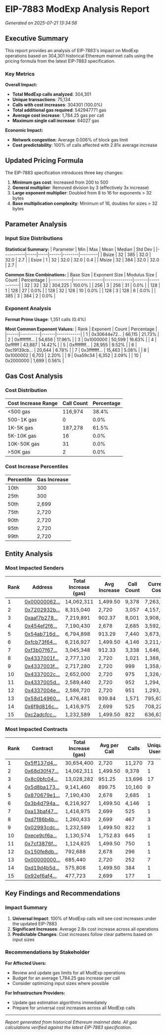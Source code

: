 # EIP-7883 ModExp Analysis Report

*Generated on 2025-07-21 13:34:56*

## Executive Summary

This report provides an analysis of EIP-7883's impact on ModExp operations based on 304,301 historical Ethereum mainnet calls using the pricing formula from the latest EIP-7883 specification.

### Key Metrics

**Overall Impact:**
- **Total ModExp calls analyzed**: 304,301
- **Unique transactions**: 75,134
- **Calls with cost increases**: 304301 (100.0%)
- **Total additional gas required**: 542947771 gas
- **Average cost increase**: 1,784.25 gas per call
- **Maximum single call increase**: 64027 gas

**Economic Impact:**
- **Network congestion**: Average 0.006% of block gas limit
- **Cost predictability**: 100% of calls affected with 2.81x average increase

## Updated Pricing Formula

The EIP-7883 specification introduces three key changes:

1. **Minimum gas cost**: Increased from 200 to 500
2. **General multiplier**: Removed division by 3 (effectively 3x increase)
3. **Large exponent multiplier**: Doubled from 8 to 16 for exponents > 32 bytes
4. **Base multiplication complexity**: Minimum of 16, doubles for sizes > 32 bytes

## Parameter Analysis

### Input Size Distributions

**Statistical Summary:**
| Parameter | Min | Max | Mean | Median | Std Dev |
|-----------|-----|-----|------|--------|---------|
| Bsize | 32 | 385 | 32.0 | 32.0 | 2.7 |
| Esize | 1 | 32 | 32.0 | 32.0 | 0.4 |
| Msize | 32 | 384 | 32.0 | 32.0 | 2.7 |

**Common Size Combinations:**
| Base Size | Exponent Size | Modulus Size | Count | Percentage |
|-----------|---------------|--------------|-------|------------|
| 32 | 32 | 32 | 304,225 | 100.0% |
| 256 | 3 | 256 | 31 | 0.0% |
| 128 | 1 | 128 | 27 | 0.0% |
| 128 | 32 | 128 | 10 | 0.0% |
| 128 | 3 | 128 | 6 | 0.0% |
| 385 | 3 | 384 | 2 | 0.0% |

### Exponent Analysis

**Fermat Prime Usage**: 1,351 calls (0.4%)

**Most Common Exponent Values:**
| Rank | Exponent | Count | Percentage |
|------|----------|-------|------------|
| 1 | 0x30644e72... | 66,115 | 21.73% |
| 2 | 0xffffffff... | 54,656 | 17.96% |
| 3 | 0x1000000 | 50,599 | 16.63% |
| 4 | 0xffffff | 43,887 | 14.42% |
| 5 | 0xffffffff... | 28,955 | 9.52% |
| 6 | 0xc19139cb... | 20,644 | 6.78% |
| 7 | 0x3fffffff... | 15,463 | 5.08% |
| 8 | 0x1000002 | 6,703 | 2.20% |
| 9 | 0xa59c34 | 6,352 | 2.09% |
| 10 | 0x2000000 | 1,699 | 0.56% |

## Gas Cost Analysis

### Cost Distribution

| Cost Increase Range | Call Count | Percentage |
|-------------------|------------|------------|
| <500 gas | 116,974 | 38.4% |
| 500-1K gas | 0 | 0.0% |
| 1K-5K gas | 187,278 | 61.5% |
| 5K-10K gas | 16 | 0.0% |
| 10K-50K gas | 31 | 0.0% |
| >50K gas | 2 | 0.0% |

### Cost Increase Percentiles

| Percentile | Gas Increase |
|------------|--------------|
| 10th | 300 |
| 25th | 300 |
| 50th | 2,699 |
| 75th | 2,720 |
| 90th | 2,720 |
| 95th | 2,720 |
| 99th | 2,720 |

## Entity Analysis

### Most Impacted Senders

| Rank | Address | Total Increase (gas) | Avg Increase | Call Count | Current Cost | New Cost |
|------|---------|---------------------|--------------|------------|--------------|----------|
| 1 | [0x00000062...](https://etherscan.io/address/0x000000629fbcf27a347d1aeba658435230d74a5f) | 14,062,311 | 1,499.50 | 9,378 | 7,263,261 | 21,325,572 |
| 2 | [0x7202932b...](https://etherscan.io/address/0x7202932b3be70edf0657d5bada261d610e0d7db9) | 8,315,040 | 2,720 | 3,057 | 4,157,520 | 12,472,560 |
| 3 | [0xaaf7b278...](https://etherscan.io/address/0xaaf7b278bac078aa4f9bdc8e0a93cde604aa67d9) | 7,219,891 | 902.37 | 8,001 | 3,908,541 | 11,128,432 |
| 4 | [0x454ef2f6...](https://etherscan.io/address/0x454ef2f69f91527856e06659f92a66f464c1ca4e) | 7,190,430 | 2,678 | 2,685 | 3,592,530 | 10,782,960 |
| 5 | [0x54ab716d...](https://etherscan.io/address/0x54ab716d465be3d5eeca64e63ac0048d7a81659a) | 6,794,898 | 913.29 | 7,440 | 3,673,398 | 10,468,296 |
| 6 | [0xfcb73f64...](https://etherscan.io/address/0xfcb73f6405f6b9be91013d9477d81833a69c9c0d) | 6,216,927 | 1,499.50 | 4,146 | 3,211,077 | 9,428,004 |
| 7 | [0xf3b07f67...](https://etherscan.io/address/0xf3b07f6744e06cd5074b7d15ed2c33760837ce1f) | 3,045,348 | 912.33 | 3,338 | 1,646,548 | 4,691,896 |
| 8 | [0x4337001f...](https://etherscan.io/address/0x4337001fff419768e088ce247456c1b892888084) | 2,777,120 | 2,720 | 1,021 | 1,388,560 | 4,165,680 |
| 9 | [0x4337003f...](https://etherscan.io/address/0x4337003fcd2f56de3977ccb806383e9161628d0e) | 2,717,280 | 2,720 | 999 | 1,358,640 | 4,075,920 |
| 10 | [0x4337002c...](https://etherscan.io/address/0x4337002c5702ce424cb62a56ca038e31e1d4a93d) | 2,652,000 | 2,720 | 975 | 1,326,000 | 3,978,000 |
| 11 | [0x4337005d...](https://etherscan.io/address/0x4337005db25dbad41da5692ba1188751ee5d98b6) | 2,589,440 | 2,720 | 952 | 1,294,720 | 3,884,160 |
| 12 | [0x4337004e...](https://etherscan.io/address/0x4337004ec9c1417f1c7a26ebd4b4fbed6acf9e5d) | 2,586,720 | 2,720 | 951 | 1,293,360 | 3,880,080 |
| 13 | [0x58d14960...](https://etherscan.io/address/0x58d14960e0a2be353edde61ad719196a2b816522) | 1,476,481 | 939.84 | 1,571 | 795,631 | 2,272,112 |
| 14 | [0x6f9d816c...](https://etherscan.io/address/0x6f9d816c4ec365fe8fc6898c785be0e2d51bec2c) | 1,416,975 | 2,699 | 525 | 708,225 | 2,125,200 |
| 15 | [0xc2adcfcc...](https://etherscan.io/address/0xc2adcfccee33a417064d1a45d3b202de6d9fa474) | 1,232,589 | 1,499.50 | 822 | 636,639 | 1,869,228 |

### Most Impacted Contracts

| Rank | Contract | Total Increase (gas) | Avg per Call | Calls | Unique Users | Current Cost | New Cost |
|------|----------|---------------------|--------------|-------|--------------|--------------|----------|
| 1 | [0x5ff137d4...](https://etherscan.io/address/0x5ff137d4b0fdcd49dca30c7cf57e578a026d2789) | 30,654,400 | 2,720 | 11,270 | 73 | 15,327,200 | 45,981,600 |
| 2 | [0x68d30f47...](https://etherscan.io/address/0x68d30f47f19c07bccef4ac7fae2dc12fca3e0dc9) | 14,062,311 | 1,499.50 | 9,378 | 1 | 7,263,261 | 21,325,572 |
| 3 | [0x8c0bfc04...](https://etherscan.io/address/0x8c0bfc04ada21fd496c55b8c50331f904306f564) | 13,028,282 | 951.25 | 13,696 | 17 | 7,011,182 | 20,039,464 |
| 4 | [0x5d8ba173...](https://etherscan.io/address/0x5d8ba173dc6c3c90c8f7c04c9288bef5fdbad06e) | 9,141,460 | 899.75 | 10,160 | 9 | 4,950,460 | 14,091,920 |
| 5 | [0x870679e1...](https://etherscan.io/address/0x870679e138bcdf293b7ff14dd44b70fc97e12fc0) | 7,190,430 | 2,678 | 2,685 | 1 | 3,592,530 | 10,782,960 |
| 6 | [0x3b4d794a...](https://etherscan.io/address/0x3b4d794a66304f130a4db8f2551b0070dfcf5ca7) | 6,216,927 | 1,499.50 | 4,146 | 1 | 3,211,077 | 9,428,004 |
| 7 | [0xa13baf47...](https://etherscan.io/address/0xa13baf47339d63b743e7da8741db5456dac1e556) | 1,416,975 | 2,699 | 525 | 1 | 708,225 | 2,125,200 |
| 8 | [0xd7f86b4b...](https://etherscan.io/address/0xd7f86b4b8cae7d942340ff628f82735b7a20893a) | 1,260,433 | 2,699 | 467 | 3 | 629,983 | 1,890,416 |
| 9 | [0x02993cdc...](https://etherscan.io/address/0x02993cdc11213985b9b13224f3af289f03bf298d) | 1,232,589 | 1,499.50 | 822 | 1 | 636,639 | 1,869,228 |
| 10 | [0xece9cf6a...](https://etherscan.io/address/0xece9cf6a8f2768a3b8b65060925b646afeaa5167) | 1,130,574 | 1,752.83 | 645 | 1 | 577,746 | 1,708,320 |
| 11 | [0x7cf3876f...](https://etherscan.io/address/0x7cf3876f681dbb6eda8f6ffc45d66b996df08fae) | 1,124,625 | 1,499.50 | 750 | 1 | 580,875 | 1,705,500 |
| 12 | [0x150fe8db...](https://etherscan.io/address/0x150fe8dbb943c372f3e8c31d9c89f1e6a13cbbfd) | 792,688 | 2,678 | 296 | 1 | 396,048 | 1,188,736 |
| 13 | [0x00000000...](https://etherscan.io/address/0x0000000071727de22e5e9d8baf0edac6f37da032) | 685,440 | 2,720 | 252 | 7 | 342,720 | 1,028,160 |
| 14 | [0xd19d4b5d...](https://etherscan.io/address/0xd19d4b5d358258f05d7b411e21a1460d11b0876f) | 575,808 | 1,499.50 | 384 | 1 | 297,408 | 873,216 |
| 15 | [0x92ef6af4...](https://etherscan.io/address/0x92ef6af472b39f1b363da45e35530c24619245a4) | 477,723 | 2,699 | 177 | 1 | 238,773 | 716,496 |

## Key Findings and Recommendations

### Impact Summary

1. **Universal Impact**: 100% of ModExp calls will see cost increases under the updated EIP-7883
2. **Significant Increases**: Average 2.8x cost increase across all operations
3. **Predictable Changes**: Cost increases follow clear patterns based on input sizes

### Recommendations by Stakeholder

**For Affected Users:**
- Review and update gas limits for all ModExp operations
- Budget for an average 1,784.25 gas increase per call
- Consider optimizing input sizes where possible

**For Infrastructure Providers:**
- Update gas estimation algorithms immediately
- Prepare for universal cost increases across all ModExp calls

---

*Report generated from historical Ethereum mainnet data. All gas calculations verified against the latest EIP-7883 specification.*
